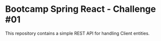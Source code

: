 # Bootcamp Spring React - Challenge \#01

This repository contains a simple REST API for handling Client entities.
